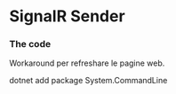 # SignalR Sender
### The code
Workaround per refreshare le pagine web.

dotnet add package System.CommandLine 